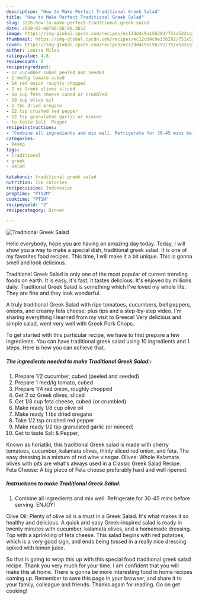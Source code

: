 ```yaml
---
description: "How to Make Perfect Traditional Greek Salad"
title: "How to Make Perfect Traditional Greek Salad"
slug: 3226-how-to-make-perfect-traditional-greek-salad
date: 2020-03-08T06:58:09.301Z
image: https://img-global.cpcdn.com/recipes/ec12dd4c9a156292/751x532cq70/traditional-greek-salad-recipe-main-photo.jpg
thumbnail: https://img-global.cpcdn.com/recipes/ec12dd4c9a156292/751x532cq70/traditional-greek-salad-recipe-main-photo.jpg
cover: https://img-global.cpcdn.com/recipes/ec12dd4c9a156292/751x532cq70/traditional-greek-salad-recipe-main-photo.jpg
author: Louisa Miles
ratingvalue: 4.8
reviewcount: 6
recipeingredient:
- 12 cucumber cubed peeled and seeded
- 1 medlg tomato cubed
- 14 red onion roughly chopped
- 2 oz Greek olives sliced
- 18 cup feta cheese cubed or crumbled
- 18 cup olive oil
- 1 tbs dried oregano
- 12 tsp crushed red pepper
- 12 tsp granulated garlic or minced
- to taste Salt  Pepper
recipeinstructions:
- "Combine all ingredients and mix well. Refrigerate for 30-45 mins before serving. ENJOY!"
categories:
- Resep
tags:
- traditional
- greek
- salad

katakunci: traditional greek salad
nutrition: 156 calories
recipecuisine: Indonesian
preptime: "PT12M"
cooktime: "PT1H"
recipeyield: "2"
recipecategory: Dinner

---
```



![Traditional Greek Salad](https://img-global.cpcdn.com/recipes/ec12dd4c9a156292/751x532cq70/traditional-greek-salad-recipe-main-photo.jpg)

Hello everybody, hope you are having an amazing day today. Today, I will show you a way to make a special dish, traditional greek salad. It is one of my favorites food recipes. This time, I will make it a bit unique. This is gonna smell and look delicious.

Traditional Greek Salad is only one of the most popular of current trending foods on earth. It is easy, it's fast, it tastes delicious. It's enjoyed by millions daily. Traditional Greek Salad is something which I've loved my whole life. They are fine and they look wonderful.

A truly traditional Greek Salad with ripe tomatoes, cucumbers, bell peppers, onions, and creamy feta cheese; plus tips and a step-by-step video. I&#39;m sharing everything I learned from my visit to Greece! Very delicious and simple salad, went very well with Greek Pork Chops.


To get started with this particular recipe, we have to first prepare a few ingredients. You can have traditional greek salad using 10 ingredients and 1 steps. Here is how you can achieve that.

##### The ingredients needed to make Traditional Greek Salad::

1. Prepare 1/2 cucumber, cubed (peeled and seeded)
1. Prepare 1 med/lg tomato, cubed
1. Prepare 1/4 red onion, roughly chopped
1. Get 2 oz Greek olives, sliced
1. Get 1/8 cup feta cheese, cubed (or crumbled)
1. Make ready 1/8 cup olive oil
1. Make ready 1 tbs dried oregano
1. Take 1/2 tsp crushed red pepper
1. Make ready 1/2 tsp granulated garlic (or minced)
1. Get to taste Salt &amp; Pepper,


Known as horiatiki, this traditional Greek salad is made with cherry tomatoes, cucumber, kalamata olives, thinly sliced red onion, and feta. The easy dressing is a mixture of red wine vinegar. Olives: Whole Kalamata olives with pits are what&#39;s always used in a Classic Greek Salad Recipe. Feta Cheese: A big piece of Feta cheese preferably hard and well ripened. 

##### Instructions to make Traditional Greek Salad:

1. Combine all ingredients and mix well. Refrigerate for 30-45 mins before serving. ENJOY!


Olive Oil: Plenty of olive oil is a must in a Greek Salad. It&#39;s what makes it so healthy and delicious. A quick and easy Greek-inspired salad is ready in twenty minutes with cucumber, kalamata olives, and a homemade dressing. Top with a sprinkling of feta cheese. This salad begins with red potatoes, which is a very good sign, and ends being tossed in a really nice dressing spiked with lemon juice. 

So that is going to wrap this up with this special food traditional greek salad recipe. Thank you very much for your time. I am confident that you will make this at home. There is gonna be more interesting food in home recipes coming up. Remember to save this page in your browser, and share it to your family, colleague and friends. Thanks again for reading. Go on get cooking!
